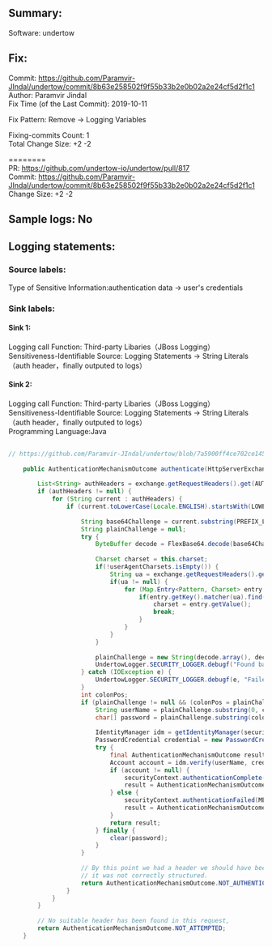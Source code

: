 ## Summary:  
Software: undertow  
## Fix:  
Commit: https://github.com/Paramvir-JIndal/undertow/commit/8b63e258502f9f55b33b2e0b02a2e24cf5d2f1c1  
Author: Paramvir Jindal  
Fix Time (of the Last Commit): 2019-10-11  
  
Fix Pattern: Remove -> Logging Variables  
  
Fixing-commits Count: 1  
Total Change Size: +2 -2  
  
========  
PR: https://github.com/undertow-io/undertow/pull/817  
Commit: https://github.com/Paramvir-JIndal/undertow/commit/8b63e258502f9f55b33b2e0b02a2e24cf5d2f1c1  
Change Size: +2 -2  
## Sample logs: No  
## Logging statements:  
### Source labels:  
Type of Sensitive Information:authentication data -> user's credentials  
### Sink labels:  
#### Sink 1:  
Logging call Function:  Third-party Libaries（JBoss Logging）  
Sensitiveness-Identifiable Source:  Logging Statements -> String Literals（auth header，finally outputed to logs）  
#### Sink 2:  
Logging call Function:  Third-party Libaries（JBoss Logging）  
Sensitiveness-Identifiable Source:  Logging Statements -> String Literals（auth header，finally outputed to logs）  
Programming Language:Java  
```Java  
  
// https://github.com/Paramvir-JIndal/undertow/blob/7a5900ff4ce702ce1451f6440eb56c3eb6a36d24/core/src/main/java/io/undertow/security/impl/BasicAuthenticationMechanism.java#L128-L190  
  
    public AuthenticationMechanismOutcome authenticate(HttpServerExchange exchange, SecurityContext securityContext) {  
  
        List<String> authHeaders = exchange.getRequestHeaders().get(AUTHORIZATION);  
        if (authHeaders != null) {  
            for (String current : authHeaders) {  
                if (current.toLowerCase(Locale.ENGLISH).startsWith(LOWERCASE_BASIC_PREFIX)) {  
  
                    String base64Challenge = current.substring(PREFIX_LENGTH);  
                    String plainChallenge = null;  
                    try {  
                        ByteBuffer decode = FlexBase64.decode(base64Challenge);  
  
                        Charset charset = this.charset;  
                        if(!userAgentCharsets.isEmpty()) {  
                            String ua = exchange.getRequestHeaders().getFirst(Headers.USER_AGENT);  
                            if(ua != null) {  
                                for (Map.Entry<Pattern, Charset> entry : userAgentCharsets.entrySet()) {  
                                    if(entry.getKey().matcher(ua).find()) {  
                                        charset = entry.getValue();  
                                        break;  
                                    }  
                                }  
                            }  
                        }  
  
                        plainChallenge = new String(decode.array(), decode.arrayOffset(), decode.limit(), charset);  
                        UndertowLogger.SECURITY_LOGGER.debugf("Found basic auth header %s (decoded using charset %s) in %s", plainChallenge, charset, exchange); // HERE IS THE SINK 1  
                    } catch (IOException e) {  
                        UndertowLogger.SECURITY_LOGGER.debugf(e, "Failed to decode basic auth header %s in %s", base64Challenge, exchange); // HERE IS THE SINK 2  
                    }  
                    int colonPos;  
                    if (plainChallenge != null && (colonPos = plainChallenge.indexOf(COLON)) > -1) {  
                        String userName = plainChallenge.substring(0, colonPos);  
                        char[] password = plainChallenge.substring(colonPos + 1).toCharArray();  
  
                        IdentityManager idm = getIdentityManager(securityContext);  
                        PasswordCredential credential = new PasswordCredential(password);  
                        try {  
                            final AuthenticationMechanismOutcome result;  
                            Account account = idm.verify(userName, credential);  
                            if (account != null) {  
                                securityContext.authenticationComplete(account, name, false);  
                                result = AuthenticationMechanismOutcome.AUTHENTICATED;  
                            } else {  
                                securityContext.authenticationFailed(MESSAGES.authenticationFailed(userName), name);  
                                result = AuthenticationMechanismOutcome.NOT_AUTHENTICATED;  
                            }  
                            return result;  
                        } finally {  
                            clear(password);  
                        }  
                    }  
  
                    // By this point we had a header we should have been able to verify but for some reason  
                    // it was not correctly structured.  
                    return AuthenticationMechanismOutcome.NOT_AUTHENTICATED;  
                }  
            }  
        }  
  
        // No suitable header has been found in this request,  
        return AuthenticationMechanismOutcome.NOT_ATTEMPTED;  
    }  
  
```  
